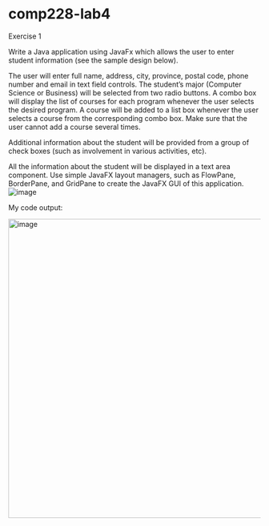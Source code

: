 # comp228-lab4


Exercise 1

Write a Java application using JavaFx which allows the user to enter student information (see the sample design below).
 
The user will enter full name, address, city, province, postal code, phone number and email in text field controls. The student’s major (Computer Science or Business) will be selected from two radio buttons. 
A combo box will display the list of courses for each program whenever the user selects the desired program.
A course will be added to a list box whenever the user selects a course from the corresponding combo box. Make sure that the user cannot add a course several times.

Additional information about the student will be provided from a group of check boxes (such as involvement in various activities, etc).

All the information about the student will be displayed in a text area component. Use simple JavaFX layout managers, such as FlowPane, BorderPane, and GridPane to create the JavaFX GUI of this application.
![image](https://github.com/dyeyniyel/comp228-lab4/assets/158533198/76be2c8b-7b2f-442f-8836-68aecff3d270)



My code output:

<img width="597" alt="image" src="https://github.com/dyeyniyel/comp228-lab4/assets/158533198/4f92fc8a-73b9-4a0d-bf09-05dafe7be1fa">

